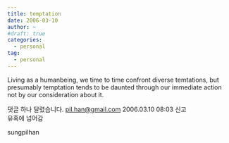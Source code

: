 ```yaml
---
title: temptation
date: 2006-03-10
author: ~
#draft: true
categories:
  - personal
tag:
  - personal
---
```




Living as a humanbeing, we time to time confront diverse temtations, but presumably temptation tends to be daunted through our immediate action not by our consideration about it.



 댓글 하나 달렸습니다.
pil.han@gmail.com 2006.03.10 08:03 신고   
유혹에 넘어감








sungpilhan
         


